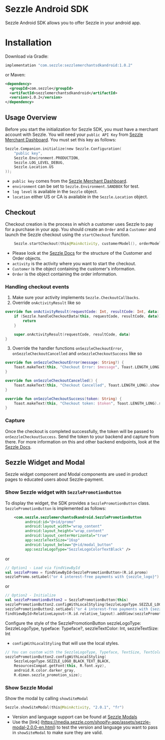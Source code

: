Sezzle Android SDK
==================

Sezzle Android SDK allows you to offer Sezzle in your android app.

# Installation
Download via Gradle:
```groovy
implementation "com.sezzle:sezzlemerchantsdkandroid:1.0.2"
```
or Maven:
```xml
<dependency>
  <groupId>com.sezzle</groupId>
  <artifactId>sezzlemerchantsdkandroid</artifactId>
  <version>1.0.2</version>
</dependency>
```

## Usage Overview

Before you start the initialization for Sezzle SDK, you must have a merchant account with Sezzle.
You will need your `public API Key` from [Sezzle Merchant Dashboard](https://dashboard.sezzle.com/merchant).
You must set this key as follows:

```kotlin
Sezzle.Companion.initialize(new Sezzle.Configuration(
    "public key",
    Sezzle.Environment.PRODUCTION,
    Sezzle.LOG_LEVEL_DEBUG,
    Sezzle.Location.US
));
```
- `public key` comes from the [Sezzle Merchant Dashboard](https://dashboard.sezzle.com/merchant).
- `environment` can be set to `Sezzle.Environment.SANDBOX` for test.
- `log level` is available in the `Sezzle` object.
- `location` either US or CA is available in the `Sezzle.Location` object.

## Checkout
Checkout creation is the process in which a customer uses Sezzle to pay for a purchase in your app.
You should create an `Order` and a `Customer` and launch the Sezzle checkout using the `startCheckout` function.

```kotlin
    Sezzle.startCheckout(this@MainActivity, customerModel(), orderModel())
```
- Please look at the [Sezzle Docs](https://docs.sezzle.com/#sessions) for the structure of the Customer and Order objects.
- `activity` is the activity where you want to start the checkout.
- `Customer` is the object containing the customer's information.
- `Order` is the object containing the order information.

### Handling checkout events
1. Make sure your activity implements `Sezzle.CheckoutCallbacks`.
2. Override `onActivityResult` like so
```kotlin
override fun onActivityResult(requestCode: Int, resultCode: Int, data: Intent?) {
    if (Sezzle.handleCheckoutData(this, requestCode, resultCode, data)) {
        return
    }

    super.onActivityResult(requestCode, resultCode, data)
}
```
3. Override the handler functions `onSezzleCheckoutError`, `onSezzleCheckoutCancelled` and `onSezzleCheckoutSuccess` like so
```kotlin
override fun onSezzleCheckoutError(message: String?) {
    Toast.makeText(this, "Checkout Error: $message", Toast.LENGTH_LONG).show()
}

override fun onSezzleCheckoutCancelled() {
    Toast.makeText(this, "Checkout Cancelled", Toast.LENGTH_LONG).show()
}

override fun onSezzleCheckoutSuccess(token: String) {
    Toast.makeText(this, "Checkout token: $token", Toast.LENGTH_LONG).show()
}
```

### Capture
Once the checkout is completed successfully, the token will be passed to `onSezzleCheckoutSuccess`. Send the token to your backend
and capture from there. For more information on this and other backend endpoints,
look at the [Sezzle Docs](https://docs.sezzle.com/#capture-amount-by-order).

## Sezzle Widget and Modal
Sezzle widget component and Modal components are used in product pages to educated users about Sezzle-payment.

### Show Sezzle widget with `SezzlePromotionButton`

To display the widget, the SDK provides a `SezzlePromotionButton` class. `SezzlePromotionButton` is implemented as follows:

```xml
    <com.sezzle.sezzlemerchantsdkandroid.SezzlePromotionButton
         android:id="@+id/promo"
         android:layout_width="wrap_content"
         android:layout_height="wrap_content"
         android:layout_centerHorizontal="true"
         app:sezzleTextSize="16sp"
         android:layout_below="@+id/modal_button"
         app:sezzleLogoType="SezzleLogoColorTextBlack" />
```
or
```kotlin
// Option1 - Load via findViewById
val sezzlePromo = findViewById<SezzlePromotionButton>(R.id.promo)
sezzlePromo.setLabel("or 4 interest-free payments with {sezzle_logo}")
```
or
```kotlin
// Option2 - Initialize
val sezzlePromotionButton2 = SezzlePromotionButton(this)
sezzlePromotionButton2.configWithLocalStyling(SezzleLogoType.SEZZLE_LOGO_BLACK_TEXT_BLACK)
sezzlePromotionButton2.setLabel("or 4 interest-free payments with {sezzle_logo}")
findViewById<RelativeLayout>(R.id.relative_layout).addView(sezzlePromotionButton2)
```

Configure the style of the SezzlePromotionButton
sezzleLogoType: SezzleLogoType,
        typeface: Typeface?,
        sezzleTextColor: Int,
        sezzleTextSize: Int
- `configWithLocalStyling` that will use the local styles. 
```kotlin
// You can custom with the SezzleLogoType, Typeface, TextSize, TextColor
sezzlePromotionButton2.configWithLocalStyling(
    SezzleLogoType.SEZZLE_LOGO_BLACK_TEXT_BLACK,
    ResourcesCompat.getFont(this, R.font.xyz),
    android.R.color.darker_gray,
    R.dimen.sezzle_promotion_size);
```

### Show Sezzle Modal
Show the modal by calling `showSiteModal`

```kotlin
Sezzle.showSiteModal(this@MainActivity, "2.0.1", "fr")
```
- Version and language support can be found at [Sezzle Modals](https://github.com/sezzle/sezzle-js/tree/master/modals)
- Use the [link] (https://media.sezzle.com/shopify-app/assets/sezzle-modal-2.0.0-en.html) to test the
version and language you want to pass in `showSiteModal` to make sure they are valid.
